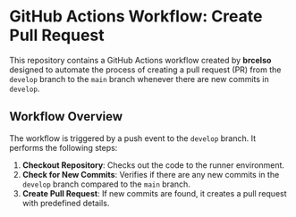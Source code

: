 # GitHub Actions Workflow: Create Pull Request

This repository contains a GitHub Actions workflow created by **brcelso** designed to automate the process of creating a pull request (PR) from the `develop` branch to the `main` branch whenever there are new commits in `develop`. 

## Workflow Overview

The workflow is triggered by a push event to the `develop` branch. It performs the following steps:

1. **Checkout Repository**: Checks out the code to the runner environment.
2. **Check for New Commits**: Verifies if there are any new commits in the `develop` branch compared to the `main` branch.
3. **Create Pull Request**: If new commits are found, it creates a pull request with predefined details.

